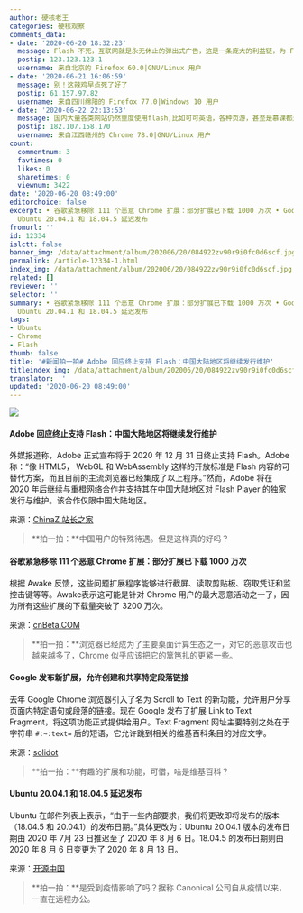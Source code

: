 ```yaml
---
author: 硬核老王
categories: 硬核观察
comments_data:
- date: '2020-06-20 18:32:23'
  message: Flash 不死，互联网就是永无休止的弹出式广告，这是一条庞大的利益链，为 Flash 之死干杯！！！
  postip: 123.123.123.1
  username: 来自北京的 Firefox 60.0|GNU/Linux 用户
- date: '2020-06-21 16:06:59'
  message: 别！这辣鸡早点死了好了
  postip: 61.157.97.82
  username: 来自四川绵阳的 Firefox 77.0|Windows 10 用户
- date: '2020-06-22 22:13:53'
  message: 国内大量各类网站仍然重度使用flash,比如可可英语，各种页游，甚至是慕课都还在使用flash.....大量的网站没有动力去替换flash为其他方案，因为国内大部分普通用户使用的是ie,360,搜狗等浏览器，这些浏览器为了保护其”固有用户“必然继续支持flash。所以这是一个闭环，flash短时间在国内死不了。百足之虫，死而不僵
  postip: 182.107.158.170
  username: 来自江西赣州的 Chrome 78.0|GNU/Linux 用户
count:
  commentnum: 3
  favtimes: 0
  likes: 0
  sharetimes: 0
  viewnum: 3422
date: '2020-06-20 08:49:00'
editorchoice: false
excerpt: • 谷歌紧急移除 111 个恶意 Chrome 扩展：部分扩展已下载 1000 万次 • Google 发布新扩展，允许创建和共享特定段落链接 •
  Ubuntu 20.04.1 和 18.04.5 延迟发布
fromurl: ''
id: 12334
islctt: false
banner_img: /data/attachment/album/202006/20/084922zv90r9i0fc0d6scf.jpg
permalink: /article-12334-1.html
index_img: /data/attachment/album/202006/20/084922zv90r9i0fc0d6scf.jpg
related: []
reviewer: ''
selector: ''
summary: • 谷歌紧急移除 111 个恶意 Chrome 扩展：部分扩展已下载 1000 万次 • Google 发布新扩展，允许创建和共享特定段落链接 •
  Ubuntu 20.04.1 和 18.04.5 延迟发布
tags:
- Ubuntu
- Chrome
- Flash
thumb: false
title: '#新闻拍一拍# Adobe 回应终止支持 Flash：中国大陆地区将继续发行维护'
titleindex_img: /data/attachment/album/202006/20/084922zv90r9i0fc0d6scf.jpg
translator: ''
updated: '2020-06-20 08:49:00'
---
```


![](/data/attachment/album/202006/20/084922zv90r9i0fc0d6scf.jpg)


#### Adobe 回应终止支持 Flash：中国大陆地区将继续发行维护


外媒报道称，Adobe 正式宣布将于 2020 年 12 月 31 日终止支持 Flash。Adobe 称：“像 HTML5， WebGL 和 WebAssembly 这样的开放标准是 Flash 内容的可替代方案，而且目前的主流浏览器已经集成了以上程序。”然而，Adobe 将在 2020 年后继续与重橙网络合作并支持其在中国大陆地区对 Flash Player 的独家发行与维护。该合作仅限中国大陆地区。


来源：[ChinaZ 站长之家](https://www.chinaz.com/2020/0619/1148076.shtml)



> 
> **拍一拍：**中国用户的特殊待遇。但是这样真的好吗？
> 
> 
> 


#### 谷歌紧急移除 111 个恶意 Chrome 扩展：部分扩展已下载 1000 万次


根据 Awake 反馈，这些问题扩展程序能够进行截屏、读取剪贴板、窃取凭证和监控击键等等。Awake表示这可能是针对 Chrome 用户的最大恶意活动之一了，因为所有这些扩展的下载量突破了 3200 万次。


来源：[cnBeta.COM](https://www.cnbeta.com/articles/tech/993223.htm)



> 
> **拍一拍：**浏览器已经成为了主要桌面计算生态之一，对它的恶意攻击也越来越多了，Chrome 似乎应该把它的篱笆扎的更紧一些。
> 
> 
> 


#### Google 发布新扩展，允许创建和共享特定段落链接


去年 Google Chrome 浏览器引入了名为 Scroll to Text 的新功能，允许用户分享页面内特定语句或段落的链接。现在 Google 发布了扩展 Link to Text Fragment，将这项功能正式提供给用户。Text Fragment 网址主要特别之处在于字符串 `#:~:text=` 后的短语，它允许跳到相关的维基百科条目的对应文字。


来源：[solidot](https://www.solidot.org/story?sid=64712)



> 
> **拍一拍：**有趣的扩展和功能，可惜，啥是维基百科？
> 
> 
> 


#### Ubuntu 20.04.1 和 18.04.5 延迟发布


Ubuntu 在邮件列表上表示，“由于一些内部要求，我们将更改即将发布的版本（18.04.5 和 20.04.1）的发布日期。”具体更改为：Ubuntu 20.04.1 版本的发布日期由 2020 年 7月 23 日推迟至了 2020 年 8 月 6 日。18.04.5 的发布日期则由 2020 年 8 月 6 日变更为了 2020 年 8 月 13 日。


来源：[开源中国](https://www.oschina.net/news/116548/ubuntu-20-04-1-release-delay)



> 
> **拍一拍：**是受到疫情影响了吗？据称 Canonical 公司自从疫情以来，一直在远程办公。
> 
> 
>